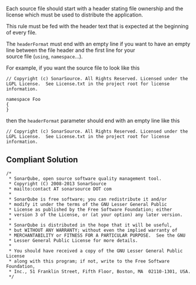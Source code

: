 
Each source file should start with a header stating file ownership and the license which must be used to distribute the application.

This rule must be fed with the header text that is expected at the beginning of every file.

The `headerFormat` must end with an empty line if you want to have an empty line between the file header and the first line for your<br>source file (`using`, `namespace`...).

For example, if you want the source file to look like this


    // Copyright (c) SonarSource. All Rights Reserved. Licensed under the LGPL License.  See License.txt in the project root for license information.
    
    namespace Foo
    {
    }


then the `headerFormat` parameter should end with an empty line like this


    // Copyright (c) SonarSource. All Rights Reserved. Licensed under the LGPL License.  See License.txt in the project root for license information.


## Compliant Solution


    /*
     * SonarQube, open source software quality management tool.
     * Copyright (C) 2008-2013 SonarSource
     * mailto:contact AT sonarsource DOT com
     *
     * SonarQube is free software; you can redistribute it and/or
     * modify it under the terms of the GNU Lesser General Public
     * License as published by the Free Software Foundation; either
     * version 3 of the License, or (at your option) any later version.
     *
     * SonarQube is distributed in the hope that it will be useful,
     * but WITHOUT ANY WARRANTY; without even the implied warranty of
     * MERCHANTABILITY or FITNESS FOR A PARTICULAR PURPOSE.  See the GNU
     * Lesser General Public License for more details.
     *
     * You should have received a copy of the GNU Lesser General Public License
     * along with this program; if not, write to the Free Software Foundation,
     * Inc., 51 Franklin Street, Fifth Floor, Boston, MA  02110-1301, USA.
     */

